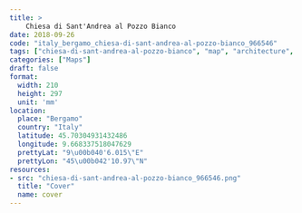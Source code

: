 ```yaml
---
title: > 
    Chiesa di Sant'Andrea al Pozzo Bianco
date: 2018-09-26
code: "italy_bergamo_chiesa-di-sant-andrea-al-pozzo-bianco_966546"
tags: ["chiesa-di-sant-andrea-al-pozzo-bianco", "map", "architecture", "buildings", "Bergamo", "Italy"]
categories: ["Maps"]
draft: false
format:
  width: 210
  height: 297
  unit: 'mm'
location:
  place: "Bergamo"
  country: "Italy"
  latitude: 45.70304931432486
  longitude: 9.668337518047629
  prettyLat: "9\u00b040'6.015\"E"
  prettyLon: "45\u00b042'10.97\"N"
resources:
- src: "chiesa-di-sant-andrea-al-pozzo-bianco_966546.png"
  title: "Cover"
  name: cover
---
```

